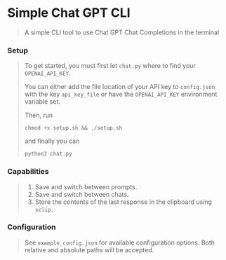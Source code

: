 # Simple Chat GPT CLI
> A simple CLI tool to use Chat GPT Chat Completions in the terminal

### Setup
> To get started, you must first let `chat.py` where to find your `OPENAI_API_KEY`. 
>
> You can either add the file location of your API key to `config.json` with the key `api_key_file`
> or have the `OPENAI_API_KEY` environment variable set. 
>
> Then, run
> ```
> chmod +x setup.sh && ./setup.sh
> ```
> and finally you can
> ```
> python3 chat.py
> ``````

### Capabilities
> 1. Save and switch between prompts.
> 2. Save and switch between chats.
> 3. Store the contents of the last response in the clipboard using `xclip`.

### Configuration
> See `example_config.json` for available configuration options.
> Both relative and absolute paths will be accepted.

